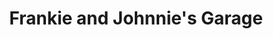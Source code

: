 ---
title: "Frankie and Johnnie's Garage"
url: /naperville/frankie-and-johnnies-garage/
shop: car repair
---